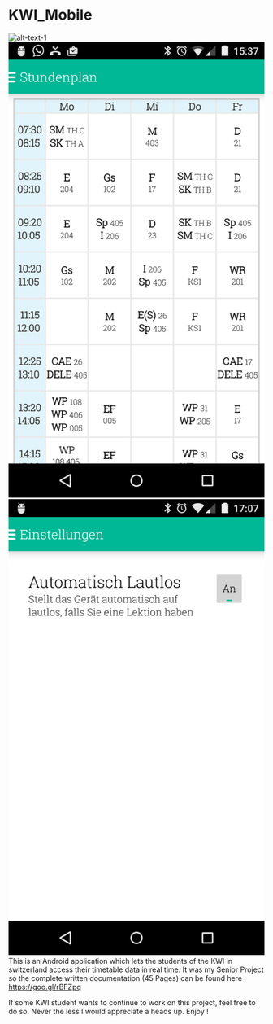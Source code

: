 KWI_Mobile
==========
![alt-text-1](https://raw.githubusercontent.com/Hadjimina/KWI_Mobile/master/KWIfront.png) ![alt-text-2](https://raw.githubusercontent.com/Hadjimina/KWI_Mobile/master/table.png) ![alt-text-3](https://raw.githubusercontent.com/Hadjimina/KWI_Mobile/master/settings.png)
This is an Android application which lets the students of the KWI in switzerland access their timetable data in real time.
It was my Senior Project so the complete written documentation (45 Pages) can be found here : https://goo.gl/rBFZpq

If some KWI student wants to continue to work on this project, feel free to do so. Never the less I would appreciate a heads up. Enjoy !
